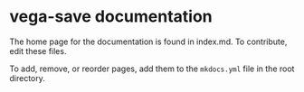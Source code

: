 # vega-save documentation

The home page for the documentation is found in index.md. To contribute, edit these files.

To add, remove, or reorder pages, add them to the `mkdocs.yml` file in the root directory.
